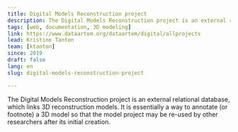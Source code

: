 ```yaml
---
title: Digital Models Reconstruction project
description: The Digital Models Reconstruction project is an external relational  database, which links 3D reconstruction model
tags: [web, documentation, 3D modeling]
link: https://www.dataartem.org/dataartem/digital/allprojects
lead: Kristine Tanton
team: [ktanton]
since: 2019
draft: false
lang: en
slug: digital-models-reconstruction-project

---
```


<!-- ajouter bonnes dates, author/project lead? -->

The Digital Models Reconstruction project is an external relational  database, which links 3D reconstruction models. It is essentially a way  to annotate (or footnote) a 3D model so that the model project may be  re-used by other researchers after its initial creation.